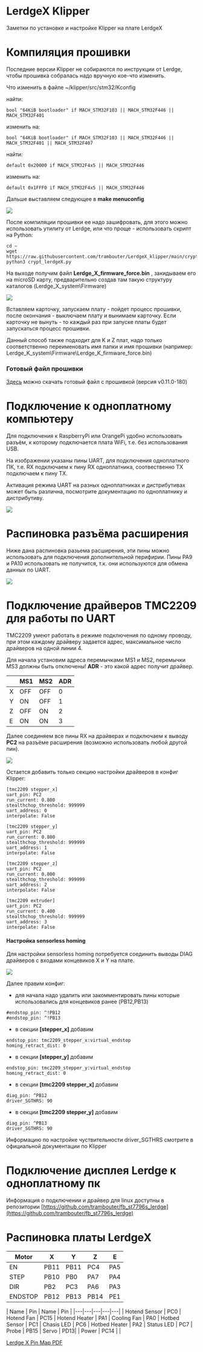 # LerdgeX Klipper
 Заметки по установке и настройке Klipper на плате LerdgeX

# Компиляция прошивки

Последние версии Klipper не собираются по инструкции от Lerdge, чтобы прошивка собралась надо вручную кое-что изменить.

Что изменить в файле ~/klipper/src/stm32/Kconfig

найти:
```
bool "64KiB bootloader" if MACH_STM32F103 || MACH_STM32F446 || MACH_STM32F401
```
изменить на:
```
bool "64KiB bootloader" if MACH_STM32F103 || MACH_STM32F446 || MACH_STM32F401 || MACH_STM32F407
```

найти:
```
default 0x20000 if MACH_STM32F4x5 || MACH_STM32F446
```
изменить на:
```
default 0x1FFF0 if MACH_STM32F4x5 || MACH_STM32F446
```

Дальше выставляем следующее в __make menuconfig__

![](/images/stm32_config.png)

После компиляции прошивки ее надо зашифровать, для этого можно использовать утилиту от Lerdge, или что проще - использовать скрипт на Python:

```
cd ~
wget https://raw.githubusercontent.com/trambouter/LerdgeX_klipper/main/crypt_lerdgeX.py
python3 crypt_lerdgeX.py
```

На выходе получим файл __Lerdge_X_firmware_force.bin__ , закидываем его на microSD карту, предварительно создав там такую структуру каталогов (Lerdge_X_system\Firmware\)

![](/images/folder_flash.png)

Вставляем карточку, запускаем плату - пойдет процесс прошивки, после окончания - выключаем плату и вынимаем карточку. Если карточку не вынуть - то каждый раз при запуске платы будет запускаться процесс прошивки.

Данный способ также подходит для K и Z плат, надо только соответственно переименовать имя папки и имя прошивки (например: Lerdge_K_system\Firmware\Lerdge_K_firmware_force.bin)

### Готовый файл прошивки

[Здесь](Lerdge_X_firmware_force.bin) можно скачать готовый файл с прошивкой (версия v0.11.0-180)

# Подключение к одноплатному компьютеру

Для подключения к RaspberryPi или OrangePi удобно использовать разъём, к которому подключается плата WiFi, т.е. без использования USB.

На изображении указаны пины UART, для подключения одноплатного ПК, т.е. RX подключаем к пину RX одноплатника, соотвественно TX подключаем к пину TX.

Активация режима UART на разных одноплатниках и дистрибутивах может быть различна, посмотрите документацию по одноплатнику  и дистрибутиву.

![](/images/Ext_rxtx.png)

# Распиновка разъёма расширения

Ниже дана распиновка разьема расширения, эти пины можно использовать для подключения дополнительной перифирии.
Пины PA9 и PA10 использовать не получится, т.к. они используются для обмена данных по UART.

![](/images/LerdgeX_extension.png)

# Подключение драйверов TMC2209 для работы по UART

TMC2209 умеют работать в режиме подключения по одному проводу, при этом каждому драйверу задается адрес, максимальное число драйверов на одной линии 4.

Для начала установим адреса перемычками MS1 и MS2, перемычки MS3 должны быть отключены! 
__ADR__ - это какой адрес получит драйвер.

||MS1|MS2|ADR|
|---|---|---|---|
|X|OFF|OFF|0|
|Y|ON|OFF|1|
|Z|OFF|ON|2|
|E|ON|ON|3|

Далее соединяем все пины RX на драйверах и подключаем к выводу __PC2__ на разъёме расширения (возможно использовать любой другой пин).

![](/images/uart_schematic.png)

Остается добавить только секцию настройки драйверов в конфиг Klipper:

```
[tmc2209 stepper_x]
uart_pin: PC2
run_current: 0.800
stealthchop_threshold: 999999
uart_address: 0
interpolate: False

[tmc2209 stepper_y]
uart_pin: PC2
run_current: 0.800
stealthchop_threshold: 999999
uart_address: 1
interpolate: False

[tmc2209 stepper_z]
uart_pin: PC2
run_current: 0.800
stealthchop_threshold: 999999
uart_address: 2
interpolate: False

[tmc2209 extruder]
uart_pin: PC2
run_current: 0.400
stealthchop_threshold: 999999
uart_address: 3
interpolate: False
```

#### Настройка sensorless homing
Для настройки sensorless homing потребуется соединить выводы DIAG драйверов с входами концевиков X и Y на плате.

![](/images/sensorless_homing.png)

Далее правим конфиг:
+ для начала надо удалить или закомментировать пины которые использовались для концевиков ранее (PB12,PB13)
```
#endstop_pin: ^!PB12
#endstop_pin: ^!PB13 
```

+ в секции __[stepper_x]__ добавим
```
endstop_pin: tmc2209_stepper_x:virtual_endstop
homing_retract_dist: 0
```

+ в секции __[stepper_y]__ добавим
```
endstop_pin: tmc2209_stepper_y:virtual_endstop
homing_retract_dist: 0
```
+ в секции __[tmc2209 stepper_x]__ добавим
```
diag_pin: ^PB12
driver_SGTHRS: 90
```
+ в секции __[tmc2209 stepper_y]__ добавим
```
diag_pin: ^PB13
driver_SGTHRS: 90
```
Информацию по настройке чуствительности driver_SGTHRS смотрите в официальной документации по Klipper


# Подключение дисплея Lerdge к одноплатному пк

Информация о подключении и драйвер для linux доступны в репозитории [https://github.com/trambouter/fb_st7796s_lerdge](https://github.com/trambouter/fb_st7796s_lerdge)

# Распиновка платы LerdgeX

| Motor 	| X    | Y    | Z    | E    |
|---	|---   |---   |---   |---   |
| EN 	| PB11 | PB11 | PC4  | PA5  |
| STEP 	| PB10 | PB0  | PA7	 | PA4  |
| DIR	| PB2  | PC3  | PA6  | PA3  |
|ENDSTOP| PB12 | PB13 | PB14 | PE1  |


| Name | Pin | Name | Pin |
|---|---|---|---|---|
| Hotend Sensor | PC0 | Hotend Fan  | PC15
| Hotend Heater | PA1 | Cooling Fan | PA0
| Hotbed Sensor | PC1 | Chasis LED  | PC6
| Hotbed Heater | PA2 | Status LED  | PC7
| Probe | PB15 | Servo | PD13|
| Power | PC14 | | 

[Lerdge X Pin Map PDF](https://github.com/trambouter/LerdgeX_klipper/raw/main/Lerdge%20X%20Pin%20Map.pdf)
